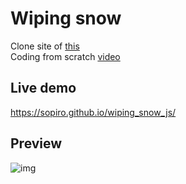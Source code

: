 # Wiping snow 

Clone site of [this](https://youtu.be/cpEeqACsF_Q?t=587)  
Coding from scratch [video](www.naver.com)

## Live demo
https://sopiro.github.io/wiping_snow_js/

## Preview
![img](.github/preview.gif)
